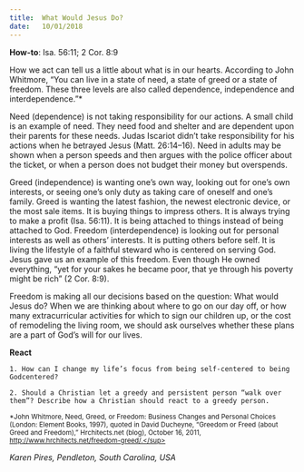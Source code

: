```yaml
---
title:  What Would Jesus Do?
date:   10/01/2018
---
```


**How-to**: Isa. 56:11; 2 Cor. 8:9

How we act can tell us a little about what is in our hearts. According to John Whitmore, “You can live in a state of need, a state of greed or a state of freedom. These three levels are also called dependence, independence and interdependence.”*

Need (dependence) is not taking responsibility for our actions. A small child is an example of need. They need food and shelter and are dependent upon their parents for these needs. Judas Iscariot didn’t take responsibility for his actions when he betrayed Jesus (Matt. 26:14–16). Need in adults may be shown when a person speeds and then argues with the police officer about the ticket, or when a person does not budget their money but overspends.

Greed (independence) is wanting one’s own way, looking out for one’s own interests, or seeing one’s only duty as taking care of oneself and one’s family. Greed is wanting the latest fashion, the newest electronic device, or the most sale items. It is buying things to impress others. It is always trying to make a profit (Isa. 56:11). It is being attached to things instead of being attached to God. Freedom (interdependence) is looking out for personal interests as well as others’ interests. It is putting others before self. It is living the lifestyle of a faithful steward who is centered on serving God. Jesus gave us an example of this freedom. Even though He owned everything, “yet for your sakes he became poor, that ye through his poverty might be rich” (2 Cor. 8:9).

Freedom is making all our decisions based on the question: What would Jesus do? When we are thinking about where to go on our day off, or how many extracurricular activities for which to sign our children up, or the cost of remodeling the living room, we should ask ourselves whether these plans are a part of God’s will for our lives.

**React**

`1. How can I change my life’s focus from being self-centered to being Godcentered?`

`2. Should a Christian let a greedy and persistent person “walk over them”? Describe how a Christian should react to a greedy person.`

<sup>*John Whitmore, Need, Greed, or Freedom: Business Changes and Personal Choices (London: Element Books, 1997), quoted in David Ducheyne, “Greedom or Freed (about Greed and Freedom),” Hrchitects.net (blog), October 16, 2011, http://www.hrchitects.net/freedom-greed/.</sup>

_Karen Pires, Pendleton, South Carolina, USA_